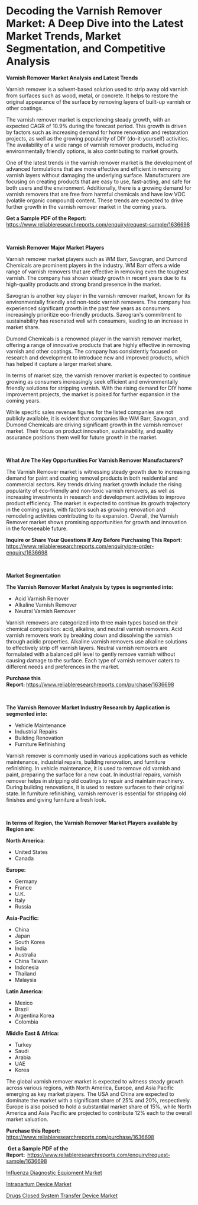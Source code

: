 <p><h1>Decoding the Varnish Remover Market: A Deep Dive into the Latest Market Trends, Market Segmentation, and Competitive Analysis</h1></p><p><strong>Varnish Remover Market Analysis and Latest Trends</strong></p>
<p><p>Varnish remover is a solvent-based solution used to strip away old varnish from surfaces such as wood, metal, or concrete. It helps to restore the original appearance of the surface by removing layers of built-up varnish or other coatings.</p><p>The varnish remover market is experiencing steady growth, with an expected CAGR of 10.9% during the forecast period. This growth is driven by factors such as increasing demand for home renovation and restoration projects, as well as the growing popularity of DIY (do-it-yourself) activities. The availability of a wide range of varnish remover products, including environmentally friendly options, is also contributing to market growth.</p><p>One of the latest trends in the varnish remover market is the development of advanced formulations that are more effective and efficient in removing varnish layers without damaging the underlying surface. Manufacturers are focusing on creating products that are easy to use, fast-acting, and safe for both users and the environment. Additionally, there is a growing demand for varnish removers that are free from harmful chemicals and have low VOC (volatile organic compound) content. These trends are expected to drive further growth in the varnish remover market in the coming years.</p></p>
<p><strong>Get a Sample PDF of the Report:&nbsp;</strong> <a href="https://www.reliableresearchreports.com/enquiry/request-sample/1636698">https://www.reliableresearchreports.com/enquiry/request-sample/1636698</a></p>
<p>&nbsp;</p>
<p><strong>Varnish Remover Major Market Players</strong></p>
<p><p>Varnish remover market players such as WM Barr, Savogran, and Dumond Chemicals are prominent players in the industry. WM Barr offers a wide range of varnish removers that are effective in removing even the toughest varnish. The company has shown steady growth in recent years due to its high-quality products and strong brand presence in the market.</p><p>Savogran is another key player in the varnish remover market, known for its environmentally friendly and non-toxic varnish removers. The company has experienced significant growth in the past few years as consumers increasingly prioritize eco-friendly products. Savogran's commitment to sustainability has resonated well with consumers, leading to an increase in market share.</p><p>Dumond Chemicals is a renowned player in the varnish remover market, offering a range of innovative products that are highly effective in removing varnish and other coatings. The company has consistently focused on research and development to introduce new and improved products, which has helped it capture a larger market share.</p><p>In terms of market size, the varnish remover market is expected to continue growing as consumers increasingly seek efficient and environmentally friendly solutions for stripping varnish. With the rising demand for DIY home improvement projects, the market is poised for further expansion in the coming years.</p><p>While specific sales revenue figures for the listed companies are not publicly available, it is evident that companies like WM Barr, Savogran, and Dumond Chemicals are driving significant growth in the varnish remover market. Their focus on product innovation, sustainability, and quality assurance positions them well for future growth in the market.</p></p>
<p>&nbsp;</p>
<p><strong>What Are The Key Opportunities For Varnish Remover Manufacturers?</strong></p>
<p><p>The Varnish Remover market is witnessing steady growth due to increasing demand for paint and coating removal products in both residential and commercial sectors. Key trends driving market growth include the rising popularity of eco-friendly and non-toxic varnish removers, as well as increasing investments in research and development activities to improve product efficiency. The market is expected to continue its growth trajectory in the coming years, with factors such as growing renovation and remodeling activities contributing to its expansion. Overall, the Varnish Remover market shows promising opportunities for growth and innovation in the foreseeable future.</p></p>
<p><strong>Inquire or Share Your Questions If Any Before Purchasing This Report:</strong> <a href="https://www.reliableresearchreports.com/enquiry/pre-order-enquiry/1636698">https://www.reliableresearchreports.com/enquiry/pre-order-enquiry/1636698</a></p>
<p>&nbsp;</p>
<p><strong>Market Segmentation</strong></p>
<p><strong>The Varnish Remover Market Analysis by types is segmented into:</strong></p>
<p><ul><li>Acid Varnish Remover</li><li>Alkaline Varnish Remover</li><li>Neutral Varnish Remover</li></ul></p>
<p><p>Varnish removers are categorized into three main types based on their chemical composition: acid, alkaline, and neutral varnish removers. Acid varnish removers work by breaking down and dissolving the varnish through acidic properties. Alkaline varnish removers use alkaline solutions to effectively strip off varnish layers. Neutral varnish removers are formulated with a balanced pH level to gently remove varnish without causing damage to the surface. Each type of varnish remover caters to different needs and preferences in the market.</p></p>
<p><strong>Purchase this Report:&nbsp;</strong><a href="https://www.reliableresearchreports.com/purchase/1636698">https://www.reliableresearchreports.com/purchase/1636698</a></p>
<p>&nbsp;</p>
<p><strong>The Varnish Remover Market Industry Research by Application is segmented into:</strong></p>
<p><ul><li>Vehicle Maintenance</li><li>Industrial Repairs</li><li>Building Renovation</li><li>Furniture Refinishing</li></ul></p>
<p><p>Varnish remover is commonly used in various applications such as vehicle maintenance, industrial repairs, building renovation, and furniture refinishing. In vehicle maintenance, it is used to remove old varnish and paint, preparing the surface for a new coat. In industrial repairs, varnish remover helps in stripping old coatings to repair and maintain machinery. During building renovations, it is used to restore surfaces to their original state. In furniture refinishing, varnish remover is essential for stripping old finishes and giving furniture a fresh look.</p></p>
<p>&nbsp;</p>
<p><strong>In terms of Region, the Varnish Remover Market Players available by Region are:</strong></p>
<p>
    <p> <strong> North America: </strong>
        <ul>
            <li>United States</li>
            <li>Canada</li>
        </ul>
        </p> 
    <p> <strong> Europe: </strong>
        <ul>
            <li>Germany</li>
            <li>France</li>
            <li>U.K.</li>
            <li>Italy</li>
            <li>Russia</li>
        </ul>
        </p> 
    <p> <strong> Asia-Pacific: </strong>
        <ul>
            <li>China</li>
            <li>Japan</li>
            <li>South Korea</li>
            <li>India</li>
            <li>Australia</li>
            <li>China Taiwan</li>
            <li>Indonesia</li>
            <li>Thailand</li>
            <li>Malaysia</li>
        </ul>
        </p> 
    <p> <strong> Latin America: </strong>
        <ul>
            <li>Mexico</li>
            <li>Brazil</li>
            <li>Argentina Korea</li>
            <li>Colombia</li>
        </ul>
        </p> 
    <p> <strong> Middle East & Africa: </strong>
        <ul>
            <li>Turkey</li>
            <li>Saudi</li>
            <li>Arabia</li>
            <li>UAE</li>
            <li>Korea</li>
        </ul>
    </p>
    </p>
<p><p>The global varnish remover market is expected to witness steady growth across various regions, with North America, Europe, and Asia Pacific emerging as key market players. The USA and China are expected to dominate the market with a significant share of 25% and 20%, respectively. Europe is also poised to hold a substantial market share of 15%, while North America and Asia Pacific are projected to contribute 12% each to the overall market valuation.</p></p>
<p><strong>Purchase this Report: </strong><a href="https://www.reliableresearchreports.com/purchase/1636698">https://www.reliableresearchreports.com/purchase/1636698</a></p>
<p>&nbsp;<strong>Get a Sample PDF of the Report:&nbsp;&nbsp;</strong><a href="https://www.reliableresearchreports.com/enquiry/request-sample/1636698">https://www.reliableresearchreports.com/enquiry/request-sample/1636698</a></p>
<p><strong></strong></p>
<p><p><a href="https://view.publitas.com/reportprime-1/influenza-diagnostic-equipment-market-challenges-opportunities-and-growth-drivers-and-major-market-players-forecasted-for-period-from-2023-2030/">Influenza Diagnostic Equipment Market</a></p><p><a href="https://view.publitas.com/reportprime-1/intrapartum-device-market-size-share-trends-analysis-report-by-application-regional-outlook-competitive-strategies-and-segment-forecasts-2023-2030/">Intrapartum Device Market</a></p><p><a href="https://view.publitas.com/reportprime-1/drugs-closed-system-transfer-device-market-size-2023-2030-global-industrial-analysis-key-geographical-regions-market-share-top-key-players-product-types-and-forecast-research-report/">Drugs Closed System Transfer Device Market</a></p></p>